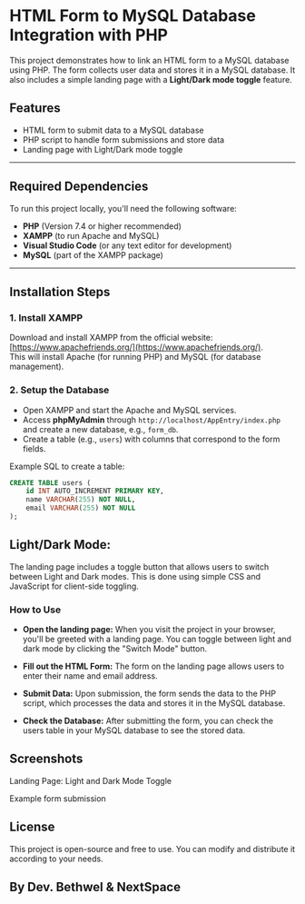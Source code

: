# HTML Form to MySQL Database Integration with PHP

This project demonstrates how to link an HTML form to a MySQL database using PHP. The form collects user data and stores it in a MySQL database. It also includes a simple landing page with a **Light/Dark mode toggle** feature.

## Features

- HTML form to submit data to a MySQL database
- PHP script to handle form submissions and store data
- Landing page with Light/Dark mode toggle

---

## Required Dependencies

To run this project locally, you'll need the following software:

- **PHP** (Version 7.4 or higher recommended)
- **XAMPP** (to run Apache and MySQL)
- **Visual Studio Code** (or any text editor for development)
- **MySQL** (part of the XAMPP package)

---

## Installation Steps

### 1. Install XAMPP
Download and install XAMPP from the official website:  
[https://www.apachefriends.org/](https://www.apachefriends.org/).  
This will install Apache (for running PHP) and MySQL (for database management).

### 2. Setup the Database
- Open XAMPP and start the Apache and MySQL services.
- Access **phpMyAdmin** through `http://localhost/AppEntry/index.php` and create a new database, e.g., `form_db`.
- Create a table (e.g., `users`) with columns that correspond to the form fields.

Example SQL to create a table:
```sql
CREATE TABLE users (
    id INT AUTO_INCREMENT PRIMARY KEY,
    name VARCHAR(255) NOT NULL,
    email VARCHAR(255) NOT NULL
);
```
## Light/Dark Mode:
The landing page includes a toggle button that allows users to switch between Light and Dark modes. This is done using simple CSS and JavaScript for client-side toggling.

### How to Use
- **Open the landing page:**
When you visit the project in your browser, you'll be greeted with a landing page. You can toggle between light and dark mode by clicking the "Switch Mode" button.

- **Fill out the HTML Form:**
The form on the landing page allows users to enter their name and email address.

- **Submit Data:**
Upon submission, the form sends the data to the PHP script, which processes the data and stores it in the MySQL database.

- **Check the Database:**
After submitting the form, you can check the users table in your MySQL database to see the stored data.

## Screenshots
Landing Page: Light and Dark Mode Toggle

Example form submission
## License
This project is open-source and free to use. You can modify and distribute it according to your needs.

## By Dev. Bethwel & NextSpace